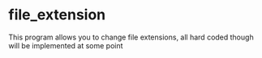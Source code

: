 # file_extension
This program allows you to change file extensions, all hard coded though will be implemented at some point
